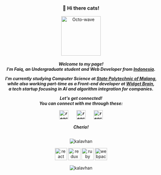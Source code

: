 ##
<h3 align="center">👋 Hi there cats!</h3>
<p align="center"><img src="https://lh3.googleusercontent.com/proxy/T-C4pKwktfvv9tPddpRGXLJzuAL8D14mxYB1YuvbhZii6m3D_GY7swENUps01Zx2JbhjlBobYYkgb-H3BP3HPY3Q4_rgqUvIN11TODzcWPI" width="130" alt="Octo-wave"/> 

<h5 align="center">
<p>Welcome to my page! <br/>I'm Faiq, an Undergraduate student and Web Developer from <a href="https://www.indonesia.travel/gb/en/home">Indonesia</a>.</p>
<p>I'm currently studying Computer Science at <a href="https://polinema.ac.id">State Polytechnic of Malang</a>, <br/>while also working part-time as a Front-end developer at <a href="https://widgetbrain.com">Widget Brain</a>, <br/> a tech startup focusing in AI and algorithm integration for companies.</p>
Let's get connected! <br/>You can connect with me through these:</p>
<p>
<a href="https://linkedin.com/in/faiqkaboel/"><img src="https://devicons.github.io/devicon/devicon.git/icons/linkedin/linkedin-original.svg" alt="react" width="30" height="30"/></a> &nbsp;&nbsp;&nbsp;&nbsp;&nbsp;&nbsp;
<a href="https://facebook.com/faiqkaboel/"><img src="https://devicons.github.io/devicon/devicon.git/icons/facebook/facebook-original.svg" alt="react" width="30" height="30"/></a> &nbsp;&nbsp;&nbsp;&nbsp;&nbsp;&nbsp;
<a href="https://twitter.com/krispykaboel/"><img src="https://devicons.github.io/devicon/devicon.git/icons/twitter/twitter-original.svg" alt="react" width="30" height="30"/> </a>
</p>
<p>Cherio!
</h5>

##

<p align="center"><img align="center" src="https://github-readme-stats.vercel.app/api?username=kaboel&theme=gotham&show_icons=true" alt="kalavhan" /></p>

<p align="center">
<img src="https://devicons.github.io/devicon/devicon.git/icons/mongodb/mongodb-original.svg" alt="react" width="40" height="40"/> 
<img src="https://devicons.github.io/devicon/devicon.git/icons/express/express-original.svg" alt="redux" width="40" height="40"/> 
<img src="https://devicons.github.io/devicon/devicon.git/icons/vuejs/vuejs-original.svg" alt="ruby" width="40" height="40"/> 
<img src="https://devicons.github.io/devicon/devicon.git/icons/nodejs/nodejs-original.svg" alt="webpack" width="40" height="40"/>
</p>

<p align="center"> 
<img src="https://komarev.com/ghpvc/?username=kaboel&style=flat&color=yellowgreen&label=Stalkers" alt="kalavhan" />
</p>
